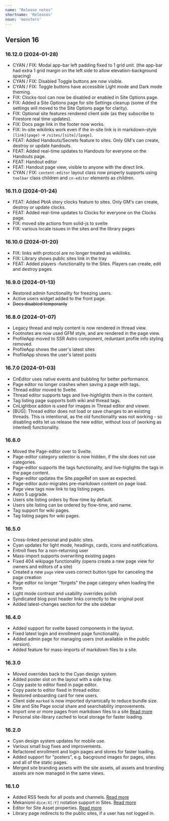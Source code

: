 ```yaml
---
name: "Release notes"
shortname: 'Releases'
noun: 'monsters'
---
```

## Version 16

### 16.12.0 (2024-01-28)
- CYAN / FIX: Modal app-bar left padding fixed to 1 grid unit. (the app-bar had extra 1 grid margin on the left side to allow elevation-background spacing)
- CYAN / FIX: Disabled Toggle buttons are now visible.
- CYAN / FIX: Toggle buttons have accessible Light mode and Dark mode theming.
- FIX: Clocks-tool can now be disabled or enabled in Site Options page.
- FIX: Added a Site Options page for site Settings cleanup (some of the settings will moved to the Site Options page for clarity).
- FIX: Optional site features rendered client side (as they subscribe to Firestore real time updates).
- FIX: Docs page link in the footer now works.
- FIX: In-site wikilinks work even if the in-site link is in markdown-style `[link](page)` -> `/sites/[site]/[page]`.
- FEAT: Added Handouts/Secrets feature to sites. Only GM's can create, destroy or update handouts.
- FEAT: Added real-time updates to Handouts for everyone on the Handouts page.
- FEAT: Handout editor
- FEAT: Handout page view, visible to anyone with the direct link.
- CYAN / FIX: `content-editor` layout class now properly supports using `toolbar` class children and `cn-editor` elements as children.

### 16.11.0 (2024-01-24)
- FEAT: Added PbtA story clocks feature to sites. Only GM's can create, destroy or update clocks.
- FEAT: Added real-time updates to Clocks for everyone on the Clocks page.
- FIX: moved site actions from solid-js to svelte
- FIX: various locale issues in the sites and the library pages

### 16.10.0 (2024-01-20)
- FIX: links with protocol are no longer treated as wikilinks.
- FIX: Library shows public sites link in the tray
- FEAT: Added players -functionality to the Sites. Players can create, edit and destroy pages.

### 16.9.0 (2024-01-13)
- Restored admin functionality for freezing users.
- Active users widget added to the front page.
- <strike>Docs disabled temporarily</strike>

### 16.8.0 (2024-01-07)
- Legacy thread and reply content is now rendered in thread view.
- Footnotes are now used GFM style, and are rendered in the page view.
- ProfileApp moved to SSR Astro component, reduntant profile info styling removed.
- ProfileApp shows the user's latest sites
- ProfileApp shows the user's latest posts

### 16.7.0 (2024-01-03)
- CnEditor uses native events and bubbling for better performance.
- Page editor no longer crashes when saving a page with tags.
- Thread editor moved to Svelte.
- Thread editor supports tags and live-highlights them in the content.
- Tag listing page supports both wiki and thread tags.
- CnLightbox addon is used for images in Thread editor and viewer.
- \[BUG]: Thread editor does not load or save changes to an existing threads. This is intentional, as the old functionality was not working - so disabling edits let us release the new editor, without loss of (working as intented) functionality.

### 16.6.0
- Moved the Page-editor over to Svelte.
- Page-editor category selector is now hidden, if the site does not use categories.
- Page-editor supports the tags functionality, and live-higlights the tags in the page content.
- Page-editor updates the Site.pageRef on save as expected.
- Page-editor auto-migrates pre-markdown content on page load.
- Page view tags now link to tag listing pages.
- Astro 5 upgrade.
- Users site listing orders by flow-time by default.
- Users site listing can be ordered by flow-time, and name.
- Tag support for wiki pages.
- Tag listing pages for wiki pages.

### 16.5.0
- Cross-linked personal and public sites.
- Cyan updates for light mode, headings, cards, icons and notifications.
- Entroll fixes for a non-returning user
- Mass-import supports overwriting existing pages
- Fixed 404 wikipage functionality (opens create a new page view for owners and editors of a site)
- Created a new `page` view uses correct button type for canceling the page creation
- Page editor no longer "forgets" the page category when loading the form
- Light mode contrast and usability overrides polish
- Syndicated blog post header links correctly to the original post
- Added latest-changes section for the site sidebar

### 16.4.0
- Added support for svelte based components in the layout.
- Fixed latest login and enrollment page functionality.
- Added admin page for managing users (not available in the public version).
- Added feature for mass-imports of markdown files to a site.

### 16.3.0
- Moved overrides back to the Cyan design system.
- Added poster slot on the layout with a side tray.
- Copy paste to editor fixed in page editor.
- Copy paste to editor fixed in thread editor.
- Restored onboarding card for new users.
- Client side `marked` is now imported dynamically to reduce bundle size.
- Site and Site Page social share and searchability improvements.
- Import one or more pages from markdown files to a site [Read more](/docs/fi/11-imports)
- Personal site-library cached to local storage for faster loading.

### 16.2.0
- Cyan design system updates for mobile use.
- Various small bug fixes and improvements.
- Refactored enrollment and login pages and stores for faster loading.
- Added support for "posters", e.g. bacground images for pages, sites and all of the static pages.
- Merged site branding assets with the site assets, all assets and branding assets are now managed in the same views.

### 16.1.0
- Added RSS feeds for all posts and channels. [Read more](/docs/fi/01-index)
- Mekanismi `dice:X[:Y]` notation support in Sites. [Read more](/docs/fi/10-wikisyntax)
- Editor for Site Asset properties. [Read more](/docs/fi/73-asset-management)
- Library page redirects to the public sites, if a user has not logged in.
